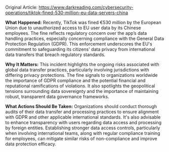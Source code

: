 Original Article: https://www.darkreading.com/cybersecurity-operations/tiktok-fined-530-million-eu-data-servers-china

**What Happened:** Recently, TikTok was fined €530 million by the European Union due to unauthorized access to EU user data by its Chinese employees. The fine reflects regulatory concern over the app’s data handling practices, especially concerning compliance with the General Data Protection Regulation (GDPR). This enforcement underscores the EU's commitment to safeguarding its citizens' data privacy from international data transfers that breach regulatory standards.

**Why It Matters:** This incident highlights the ongoing risks associated with global data transfer practices, particularly involving jurisdictions with differing privacy protections. The fine signals to organizations worldwide the importance of GDPR compliance and the potential financial and reputational ramifications of violations. It also spotlights the geopolitical tensions surrounding data sovereignty and the importance of maintaining robust, transparent data governance frameworks.

**What Actions Should Be Taken:** Organizations should conduct thorough audits of their data transfer and processing practices to ensure alignment with GDPR and other applicable international standards. It's also advisable to enhance transparency with users regarding data access and processing by foreign entities. Establishing stronger data access controls, particularly when involving international teams, along with regular compliance training for employees, can mitigate similar risks of non-compliance and improve data protection efficacy.